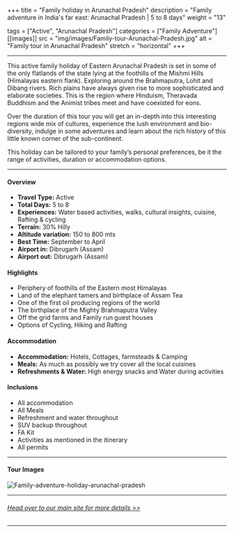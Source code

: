 +++
title = "Family holiday in Arunachal Pradesh"
description = "Family adventure in India's far east: Arunachal Pradesh | 5 to 8 days"
weight = "13"

tags = ["Active", "Arunachal Pradesh"]
categories = ["Family Adventure"]
[[images]]
  src = "img/images/Family-tour-Arunachal-Pradesh.jpg"
  alt = "Family tour in Arunachal Pradesh"
  stretch = "horizontal"
+++

---
This active family holiday of Eastern Arunachal Pradesh is set in some of the only flatlands of the state lying at the foothills of the Mishmi Hills (Himalayas eastern flank). Exploring around the Brahmaputra, Lohit and Dibang rivers. Rich plains have always given rise to more sophisticated and elaborate societies. This is the region where Hinduism, Theravada Buddhism and the Animist tribes meet and have coexisted for eons.

Over the duration of this tour you will get an in-depth into this interesting regions wide mix of cultures, experience the lush environment and bio-diversity, indulge in some adventures and learn about the rich history of this little known corner of the sub-continent.

This holiday can be tailored to your family’s personal preferences, be it the range of activities, duration or accommodation options.
<!--more-->

---



#### Overview

* **Travel Type:** Active
* **Total Days:** 5 to 8
* **Experiences:** Water based activities, walks, cultural insights, cuisine, Rafting & cycling
* **Terrain:** 30% Hilly 
* **Altitude variation:** 150 to 800 mts
* **Best Time:** September to April
* **Airport in:** Dibrugarh (Assam)
* **Airport out:** Dibrugarh (Assam)


#### Highlights

* Periphery of foothills of the Eastern most Himalayas
* Land of the elephant tamers and birthplace of Assam Tea
* One of the first oil producing regions of the world
* The birthplace of the Mighty Brahmaputra Valley
* Off the grid farms and Family run guest houses
* Options of Cycling, Hiking and Rafting



#### Accommodation

* **Accommodation:**  Hotels, Cottages, farmsteads & Camping
* **Meals:** As much as possibly we try cover all the local cuisines
* **Refreshments & Water:** High energy snacks and Water during activities

#### Inclusions

* All accommodation
* All Meals
* Refreshment and water throughout
* SUV backup throughout
* FA Kit
* Activities as mentioned in the itinerary
* All permits

---
#### Tour Images

![Family-adventure-holiday-arunachal-pradesh](/img/images/family-holiday-eastern-arunachal-pradesh.jpg)

---
###### [*Head over to our main site for more details >>*](https://nnejourneys.com/family/)

---